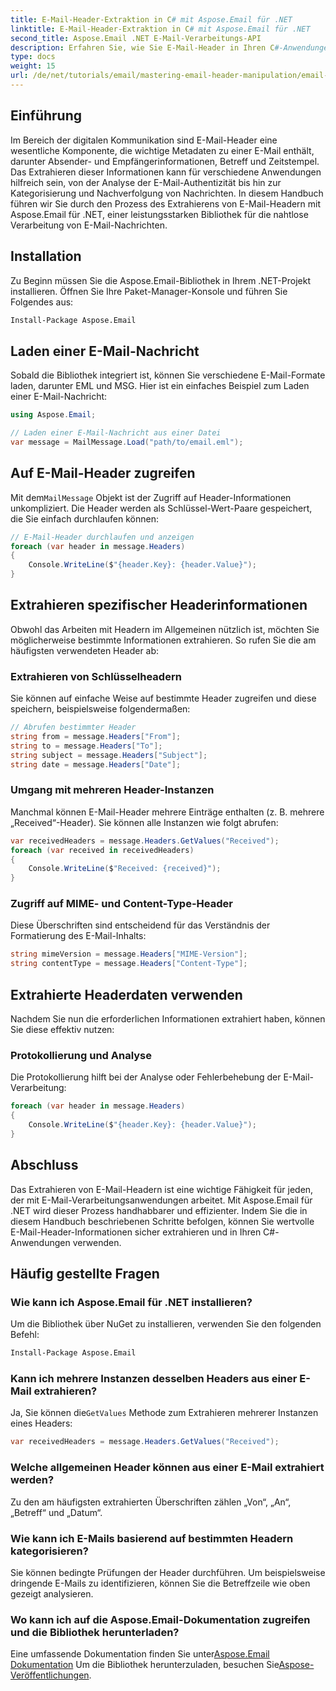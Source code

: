 ```yaml
---
title: E-Mail-Header-Extraktion in C# mit Aspose.Email für .NET
linktitle: E-Mail-Header-Extraktion in C# mit Aspose.Email für .NET
second_title: Aspose.Email .NET E-Mail-Verarbeitungs-API
description: Erfahren Sie, wie Sie E-Mail-Header in Ihren C#-Anwendungen mithilfe der leistungsstarken Aspose.Email-Bibliothek für .NET effizient extrahieren und bearbeiten. Diese umfassende Anleitung enthält schrittweise Anweisungen zum Zugriff auf wichtige Header-Informationen.
type: docs
weight: 15
url: /de/net/tutorials/email/mastering-email-header-manipulation/email-header-extraction/
---
```

## Einführung

Im Bereich der digitalen Kommunikation sind E-Mail-Header eine wesentliche Komponente, die wichtige Metadaten zu einer E-Mail enthält, darunter Absender- und Empfängerinformationen, Betreff und Zeitstempel. Das Extrahieren dieser Informationen kann für verschiedene Anwendungen hilfreich sein, von der Analyse der E-Mail-Authentizität bis hin zur Kategorisierung und Nachverfolgung von Nachrichten. In diesem Handbuch führen wir Sie durch den Prozess des Extrahierens von E-Mail-Headern mit Aspose.Email für .NET, einer leistungsstarken Bibliothek für die nahtlose Verarbeitung von E-Mail-Nachrichten.

## Installation

Zu Beginn müssen Sie die Aspose.Email-Bibliothek in Ihrem .NET-Projekt installieren. Öffnen Sie Ihre Paket-Manager-Konsole und führen Sie Folgendes aus:

```bash
Install-Package Aspose.Email
```

## Laden einer E-Mail-Nachricht

Sobald die Bibliothek integriert ist, können Sie verschiedene E-Mail-Formate laden, darunter EML und MSG. Hier ist ein einfaches Beispiel zum Laden einer E-Mail-Nachricht:

```csharp
using Aspose.Email;

// Laden einer E-Mail-Nachricht aus einer Datei
var message = MailMessage.Load("path/to/email.eml");
```

## Auf E-Mail-Header zugreifen

 Mit dem`MailMessage` Objekt ist der Zugriff auf Header-Informationen unkompliziert. Die Header werden als Schlüssel-Wert-Paare gespeichert, die Sie einfach durchlaufen können:

```csharp
// E-Mail-Header durchlaufen und anzeigen
foreach (var header in message.Headers)
{
    Console.WriteLine($"{header.Key}: {header.Value}");
}
```

## Extrahieren spezifischer Headerinformationen

Obwohl das Arbeiten mit Headern im Allgemeinen nützlich ist, möchten Sie möglicherweise bestimmte Informationen extrahieren. So rufen Sie die am häufigsten verwendeten Header ab:

### Extrahieren von Schlüsselheadern

Sie können auf einfache Weise auf bestimmte Header zugreifen und diese speichern, beispielsweise folgendermaßen:

```csharp
// Abrufen bestimmter Header
string from = message.Headers["From"];
string to = message.Headers["To"];
string subject = message.Headers["Subject"];
string date = message.Headers["Date"];
```

### Umgang mit mehreren Header-Instanzen

Manchmal können E-Mail-Header mehrere Einträge enthalten (z. B. mehrere „Received“-Header). Sie können alle Instanzen wie folgt abrufen:

```csharp
var receivedHeaders = message.Headers.GetValues("Received");
foreach (var received in receivedHeaders)
{
    Console.WriteLine($"Received: {received}");
}
```

### Zugriff auf MIME- und Content-Type-Header

Diese Überschriften sind entscheidend für das Verständnis der Formatierung des E-Mail-Inhalts:

```csharp
string mimeVersion = message.Headers["MIME-Version"];
string contentType = message.Headers["Content-Type"];
```

## Extrahierte Headerdaten verwenden

Nachdem Sie nun die erforderlichen Informationen extrahiert haben, können Sie diese effektiv nutzen:

### Protokollierung und Analyse

Die Protokollierung hilft bei der Analyse oder Fehlerbehebung der E-Mail-Verarbeitung:

```csharp
foreach (var header in message.Headers)
{
    Console.WriteLine($"{header.Key}: {header.Value}");
}
```

## Abschluss

Das Extrahieren von E-Mail-Headern ist eine wichtige Fähigkeit für jeden, der mit E-Mail-Verarbeitungsanwendungen arbeitet. Mit Aspose.Email für .NET wird dieser Prozess handhabbarer und effizienter. Indem Sie die in diesem Handbuch beschriebenen Schritte befolgen, können Sie wertvolle E-Mail-Header-Informationen sicher extrahieren und in Ihren C#-Anwendungen verwenden.

## Häufig gestellte Fragen

### Wie kann ich Aspose.Email für .NET installieren?

Um die Bibliothek über NuGet zu installieren, verwenden Sie den folgenden Befehl:
```bash
Install-Package Aspose.Email
```

### Kann ich mehrere Instanzen desselben Headers aus einer E-Mail extrahieren?

 Ja, Sie können die`GetValues` Methode zum Extrahieren mehrerer Instanzen eines Headers:
```csharp
var receivedHeaders = message.Headers.GetValues("Received");
```

### Welche allgemeinen Header können aus einer E-Mail extrahiert werden?

Zu den am häufigsten extrahierten Überschriften zählen „Von“, „An“, „Betreff“ und „Datum“.

### Wie kann ich E-Mails basierend auf bestimmten Headern kategorisieren?

Sie können bedingte Prüfungen der Header durchführen. Um beispielsweise dringende E-Mails zu identifizieren, können Sie die Betreffzeile wie oben gezeigt analysieren.

### Wo kann ich auf die Aspose.Email-Dokumentation zugreifen und die Bibliothek herunterladen?

 Eine umfassende Dokumentation finden Sie unter[Aspose.Email Dokumentation](https://reference.aspose.com/email/net/) Um die Bibliothek herunterzuladen, besuchen Sie[Aspose-Veröffentlichungen](https://releases.aspose.com/email/net/).